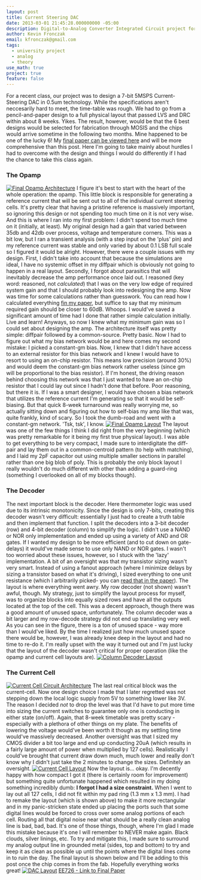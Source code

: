 ```yaml
---
layout: post
title: Current Steering DAC
date: 2013-03-01 21:45:28.000000000 -05:00
description: Digital-to-Analog Converter Integrated Circuit project for a graduate university class
author: Kevin Fronczak
email: kfronczak@gmail.com
tags:
  - university project
  - analog
  - theory
use_math: true
project: true
feature: false
---
```


For a recent class, our project was to design a 7-bit 5MSPS Current-Steering DAC in 0.5um technology. While the specifications aren't neccesarily hard to meet, the time-table was rough. We had to go from a pencil-and-paper design to a full physical layout that passed LVS and DRC within about 8 weeks. Yikes. The result, however, would be that the 6 best designs would be selected for fabrication through MOSIS and the chips would arrive sometime in the following two months. Mine happened to be one of the lucky 6!
My <a href="http://kevinfronczak.com/documents/EE726/Fronczak_Mixed_Signal_IEEE_Paper.pdf" target="_blank">final paper can be viewed here</a> and will be more comprehensive than this post. Here I'm going to take mainly about hurdles I had to overcome with the design and things I would do differently if I had the chance to take this class again.
<h3><strong>The Opamp</strong></h3>
<a href="http://kevinfronczak.com/documents/EE726/circuit_opamp.png" target="_blank"><img src="{{ site.baseurl }}/assets/circuit_opamp.png" alt="Final Opamp Architecture" /></a>
I figure it's best to start with the heart of the whole operation: the opamp.  This little block is responsible for generating a reference current that will be sent out to all of the individual current steering cells.  It's pretty clear that having a pristine reference is massively important, so ignoring this design or not spending too much time on it is not very wise.  And this is where I ran into my first problem: I didn't spend too much time on it (initially, at least).  My original design had a gain that varied between 35db and 42db over process, voltage and temperature corners.  This was a bit low, but I ran a transient analysis (with a step input on the 'plus' pin) and my reference current was stable and only varied by about 0.1 LSB full scale so I figured it would be alright.  However, there were a couple issues with my design.  First, I didn't take into account that because the simulations are ideal, I have no systemic offset in my diffpair which is obviously not going to happen in a real layout.  Secondly, I forgot about parasitics that will inevitably decrease the amp performance once laid out.  I reasoned (key word: reasoned, not <em>calculated</em>) that I was on the very low edge of required system gain and that I should probably look into redesigning the amp.
Now was time for some calculations rather than guesswork.  You can read how I calculated everything <a href="http://kevinfronczak.com/documents/EE726/Fronczak_Mixed_Signal_IEEE_Paper.pdf" target="_blank">fin my paper</a>, but suffice to say that my minimum required gain should be closer to 60dB.  Whoops.  I would've saved a significant amount of time had I done that rather simple calculation initially.  Live and learn!  Anyways, so now I knew what my minimum gain was so I could set about designing the amp.  The architecture itself was pretty simple: diffpair followed by a common-source.  Pretty basic.  Now I had to figure out what my bias network would be and here comes my second mistake: I picked a constant-gm bias.  Now, I knew that I didn't have access to an external resistor for this bias network and I knew I would have to resort to using an on-chip resistor.  This means low precision (around 30%) and would deem the constant-gm bias network rather useless (since gm will be proportional to the bias resistor).  If I'm honest, the driving reason behind choosing this network was that I just wanted to have an on-chip resistor that I could lay out since I hadn't done that before.  Poor reasoning, but there it is.  If I was a smart designer, I would have chosen a bias network that utilizes the reference current I'm generating so that it would be self-biasing.  But that quick 8-week turnaround was really worrying me, so actually sitting down and figuring out how to self-bias my amp like that was, quite frankly, kind of scary.  So I took the dumb-road and went with a constant-gm network.  'Tsk, tsk', I know.
<a href="http://kevinfronczak.com/documents/EE726/Layout_Opamp.PNG" target="_blank"><img src="{{ site.baseurl }}/assets/Layout_Opamp.PNG" alt="Final Opamp Layout" /></a>
The layout was one of the few things I think I did right from the very beginning (which was pretty remarkable for it being my first true physical layout).  I was able to get everything to be very compact, I made sure to interdigitate the diff-pair and lay them out in a common-centroid pattern (to help with matching), and I laid my 2pF capacitor out using multiple smaller sections in parallel rather than one big blob of poly.  This is probably the only block layout I really wouldn't do much different with other than adding a guard-ring (something I overlooked on all of my blocks though).
<h3><strong>The Decoder</strong></h3>
The next important block is the decoder. Here thermometer logic was used due to its intrinsic monotonicity.  Since the design is only 7-bits, creating this decoder wasn't very difficult: essentially I just had to create a truth table and then implement that function.  I split the decoders into a 3-bit decoder (row) and 4-bit decoder (column) to simplify the logic.  I didn't use a NAND or NOR only implementation and ended up using a variety of AND and OR gates.  If I wanted my design to be more efficient (and to cut down on gate-delays) it would've made sense to use only NAND or NOR gates.  I wasn't too worried about these issues, however, so I stuck with the 'lazy' implementation.  A bit of an oversight was that my transistor sizing wasn't very smart.  Instead of using a fanout approach (where I minimize delays by sizing a transistor based on what it's driving), I sized everything to one unit resistance (which I arbitrarily picked- you can <a href="http://kevinfronczak.com/documents/EE726/Fronczak_Mixed_Signal_IEEE_Paper.pdf" target="_blank">read that in the paper</a>).
The layout is where everything went awry.  My row decoder (not shown) wasn't awful, though.  My strategy, just to simplify the layout process for myself, was to organize blocks into equally sized rows and have all the outputs located at the top of the cell.  This was a decent approach, though there was a good amount of unused space, unfortunately.  The column decoder was a bit larger and my row-decode strategy did not end up translating very well.  As you can see in the figure, there is a ton of unused space - way more than I would've liked.  By the time I realized just how much unused space there would be, however, I was already knee deep in the layout and had no time to re-do it.  I'm really upset with the way it turned out and I'm just lucky that the layout of the decoder wasn't critical for proper operation (like the opamp and current cell layouts are).
<a href="http://kevinfronczak.com/documents/EE726/Layout_Column_Decode.PNG" target="_blank"><img src="{{ site.baseurl }}/assets/Layout_Column_Decode.PNG" alt="Column Decoder Layout" /></a>
<h3><strong>The Current Cell</strong></h3>
<a href="http://kevinfronczak.com/documents/EE726/circuit_current_cell.png" target="_blank"><img src="{{ site.baseurl }}/assets/circuit_current_cell.png" alt="Current Cell Circuit Architecture" /></a>
The last real critical block was the current-cell.  Now one design choice I made that I later regretted was not stepping down the local logic supply from 5V to something lower like 3V.  The reason I decided <em>not</em> to drop the level was that I'd have to put more time into sizing the current switches to guarantee only one is conducting in either state (on/off).  Again, that 8-week timetable was pretty scary - especially with a plethora of other things on my plate.  The benefits of lowering the voltage would've been worth it though as my settling time would've massively decreased.  Another oversight was that I sized my CMOS divider a bit too large and end up conducting 20uA (which results in a fairly large amount of power when multiplied by 127 cells).  Realistically I could've brought that current draw down much, much lower and really don't know why I didn't just take the 2 minutes to change the sizes.  Definitely an oversight.
<a href="http://kevinfronczak.com/documents/EE726/Layout_Current_Cell.png" target="_blank"><img src="{{ site.baseurl }}/assets/Layout_Current_Cell.png" alt="Current Cell Layout" /></a>
Now the layout is... okay.  I'm decently happy with how compact I got it (there is certainly room for improvement) but something quite unfortunate happened which resulted in my doing something incredibly dumb: <strong>I forgot I had a size constraint.</strong>  When I went to lay out all 127 cells, I did not fit within my pad ring (1.3 mm x 1.3 mm).  I had to remake the layout (which is shown above) to make it more rectangular and in my panic-stricken state ended up placing the ports such that some digital lines would be forced to cross over some analog portions of each cell.  Routing all that digital noise near what should be a really clean analog line is bad, bad, bad.  It's one of those things, though, where I'm glad I made this mistake because it's one I will remember to NEVER make again.  Black clouds, silver linings, etc.  To try and mitigate this, I made sure to surround my analog output line in grounded metal (sides, top and bottom) to try and keep it as clean as possible up until the points where the digital lines come in to ruin the day.
The final layout is shown below and I'll be adding to this post once the chip comes in from the fab.  Hopefully everything works great!
<a href="http://kevinfronczak.com/documents/EE726/Layout_DAC.PNG" target="_blank"><img src="{{ site.baseurl }}/assets/Layout_DAC.PNG" alt="DAC Layout" /></a>
<a href="http://kevinfronczak.com/documents/EE726/Fronczak_Mixed_Signal_IEEE_Paper.pdf" target="_blank">EE726 - Link to Final Paper</a>
